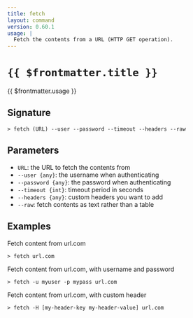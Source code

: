 ```yaml
---
title: fetch
layout: command
version: 0.60.1
usage: |
  Fetch the contents from a URL (HTTP GET operation).
---
```


# `{{ $frontmatter.title }}`

<div style='white-space: pre-wrap;'>{{ $frontmatter.usage }}</div>

## Signature

`> fetch (URL) --user --password --timeout --headers --raw`

## Parameters

- `URL`: the URL to fetch the contents from
- `--user {any}`: the username when authenticating
- `--password {any}`: the password when authenticating
- `--timeout {int}`: timeout period in seconds
- `--headers {any}`: custom headers you want to add
- `--raw`: fetch contents as text rather than a table

## Examples

Fetch content from url.com

```shell
> fetch url.com
```

Fetch content from url.com, with username and password

```shell
> fetch -u myuser -p mypass url.com
```

Fetch content from url.com, with custom header

```shell
> fetch -H [my-header-key my-header-value] url.com
```
